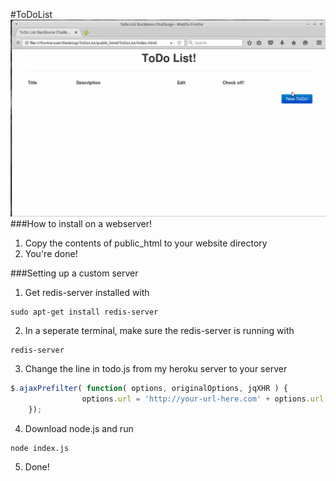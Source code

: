 #ToDoList
<img src="media/ToDo.gif" alt="demo" width="600" />
###How to install on a webserver!
1. Copy the contents of public_html to your website directory
2. You're done!






###Setting up a custom server
1. Get redis-server installed with
```shell
sudo apt-get install redis-server
```
2. In a seperate terminal, make sure the redis-server is running with
```shell
redis-server
```
3. Change the line in todo.js from my heroku server to your server
```javascript
$.ajaxPrefilter( function( options, originalOptions, jqXHR ) {
                options.url = 'http://your-url-here.com' + options.url;
    });
```
4. Download node.js and run
```shell
node index.js
```
5. Done!
